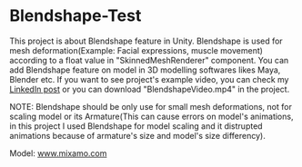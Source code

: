 # Blendshape-Test

This project is about Blendshape feature in Unity. Blendshape is used for mesh deformation(Example: Facial expressions, muscle movement) according to a float value in "SkinnedMeshRenderer" component. You can add Blendshape feature on model in 3D modelling softwares likes Maya, Blender etc. If you want to see project's example video, you can check my [LinkedIn post](https://www.linkedin.com/posts/burak-can-ciftci_unity3d-blender3d-activity-6948234650712444928-uvoo?utm_source=share&utm_medium=member_desktop) or you can download "BlendshapeVideo.mp4" in the project.

NOTE: Blendshape should be only use for small mesh deformations, not for scaling model or its Armature(This can cause errors on model's animations, in this project I used Blendshape for model scaling and it distrupted animations because of armature's size and model's size differency).

Model: www.mixamo.com
